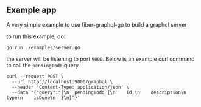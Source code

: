## Example app

A very simple example to use fiber-graphql-go to build a graphql server

to run this example, do:

```shell
go run ./examples/server.go
```

the server will be listening to port `9000`. Below is an example curl command to call the `pendingTodo` query

```shell
curl --request POST \
  --url http://localhost:9000/graphql \
  --header 'Content-Type: application/json' \
  --data '{"query":"{\n  pendingTodo {\n    id,\n    description\n    type\n    isDone\n  }\n}"}'
```
